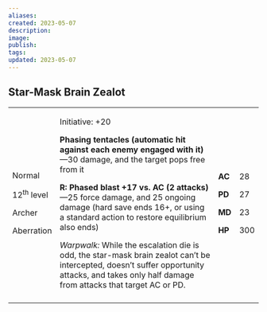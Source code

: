 ```yaml
---
aliases: 
created: 2023-05-07
description: 
image: 
publish: 
tags: 
updated: 2023-05-07
---
```


## Star-Mask Brain Zealot

<table>
<colgroup>
<col style="width: 16%" />
<col style="width: 71%" />
<col style="width: 5%" />
<col style="width: 6%" />
</colgroup>
<tbody>
<tr class="odd">
<td><p>Normal</p>
<p>12<sup>th</sup> level</p>
<p>Archer</p>
<p>Aberration</p></td>
<td><p>Initiative: +20</p>
<p><strong>Phasing tentacles (automatic hit against each enemy engaged
with it)</strong>—30 damage, and the target pops free from it</p>
<p><strong>R: Phased blast +17 vs. AC (2 attacks)</strong>—25 force
damage, and 25 ongoing damage (hard save ends 16+, or using a standard
action to restore equilibrium also ends)</p>
<p><em>Warpwalk:</em> While the escalation die is odd, the star-mask
brain zealot can’t be intercepted, doesn’t suffer opportunity attacks,
and takes only half damage from attacks that target AC or PD.</p></td>
<td><p><strong>AC</strong></p>
<p><strong>PD</strong></p>
<p><strong>MD</strong></p>
<p><strong>HP</strong></p></td>
<td><p>28</p>
<p>27</p>
<p>23</p>
<p>300</p></td>
</tr>
<tr class="even">
<td></td>
<td></td>
<td></td>
<td></td>
</tr>
</tbody>
</table>

